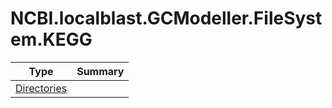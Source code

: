 ﻿
# NCBI.localblast.GCModeller.FileSystem.KEGG

|Type|Summary|
|----|-------|
|[Directories](./Directories.md)||

